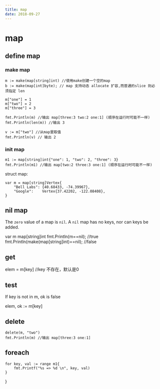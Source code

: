 ```yaml
---
title: map
date: 2018-09-27
---
```

# map

## define map
### make map

    m := make(map[string]int) //使用make创建一个空的map
    b := make(map[int]byte); // map 支持动态 allocate 扩容,而普通的slice 则必须指定 len

    m["one"] = 1
    m["two"] = 2
    m["three"] = 3

    fmt.Println(m) //输出 map[three:3 two:2 one:1] (顺序在运行时可能不一样)
    fmt.Println(len(m)) //输出 3

    v := m["two"] //从map里取值
    fmt.Println(v) // 输出 2

### init map

    m1 := map[string]int{"one": 1, "two": 2, "three": 3}
    fmt.Println(m1) //输出 map[two:2 three:3 one:1] (顺序在运行时可能不一样)

struct map:

    var m = map[string]Vertex{
    	"Bell Labs": {40.68433, -74.39967},
    	"Google":    Vertex{37.42202, -122.08408},
    }

## nil map
The `zero` value of a map is `nil`. A `nil` map has no keys, nor can keys be added.

  var m map[string]int
  fmt.Println(m==nil); //true
  fmt.Println(make(map[string]int)==nil); //false

## get

  elem = m[key] //key 不存在，默认是0

## test
If key is not in m, ok is false

  elem, ok := m[key]

## delete

    delete(m, "two")
    fmt.Println(m) //输出 map[three:3 one:1]

## foreach

    for key, val := range m1{
        fmt.Printf("%s => %d \n", key, val)
    }
}